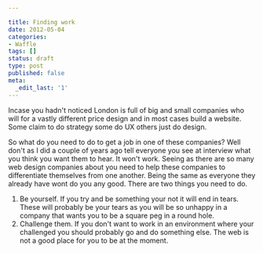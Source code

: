 ```yaml
---

title: Finding work
date: 2012-05-04
categories:
- Waffle
tags: []
status: draft
type: post
published: false
meta:
  _edit_last: '1'
---
```

<p>Incase you hadn't noticed London is full of big and small companies who will for a vastly different price design and in most cases build a website. Some claim to do strategy some do UX others just do design.</p>


<p>So what do you need to do to get a job in one of these companies? Well don't as I did a couple of years ago tell everyone you see at interview what you think you want them to hear. It won't work. Seeing as there are so many web design companies about you need to help these companies to differentiate themselves from one another. Being the same as everyone they already have wont do you any good. There are two things you need to do.</p>


<ol>
<li>Be yourself. If you try and be something your not it will end in tears. These will probably be your tears as you will be so unhappy in a company that wants you to be a square peg in a round hole.</li>
<li>Challenge them. If you don't want to work in an environment where your challenged you should probably go and do something else. The web is not a good place for you to be at the moment.</li>
</ol>
